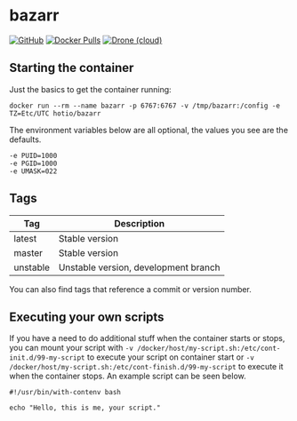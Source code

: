 # bazarr

[![GitHub](https://img.shields.io/badge/source-github-lightgrey?style=flat-square)](https://github.com/hotio/docker-bazarr)
[![Docker Pulls](https://img.shields.io/docker/pulls/hotio/bazarr?style=flat-square)](https://hub.docker.com/r/hotio/bazarr)
[![Drone (cloud)](https://img.shields.io/drone/build/hotio/docker-bazarr?style=flat-square)](https://cloud.drone.io/hotio/docker-bazarr)

## Starting the container

Just the basics to get the container running:

```shell
docker run --rm --name bazarr -p 6767:6767 -v /tmp/bazarr:/config -e TZ=Etc/UTC hotio/bazarr
```

The environment variables below are all optional, the values you see are the defaults.

```shell
-e PUID=1000
-e PGID=1000
-e UMASK=022
```

## Tags

| Tag      | Description                          |
| ---------|--------------------------------------|
| latest   | Stable version                       |
| master   | Stable version                       |
| unstable | Unstable version, development branch |

You can also find tags that reference a commit or version number.

## Executing your own scripts

If you have a need to do additional stuff when the container starts or stops, you can mount your script with `-v /docker/host/my-script.sh:/etc/cont-init.d/99-my-script` to execute your script on container start or `-v /docker/host/my-script.sh:/etc/cont-finish.d/99-my-script` to execute it when the container stops. An example script can be seen below.

```shell
#!/usr/bin/with-contenv bash

echo "Hello, this is me, your script."
```
